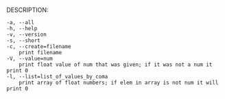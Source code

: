 DESCRIPTION:

	-a, --all 
	-h, --help
	-v, --version
	-s, --short
	-c, --create=filename
		print filename
	-V, --value=num
		print float value of num that was given; if it was not a num it print 0
	-l, --list=list_of_values_by_coma
		print array of float numbers; if elem in array is not num it will print 0
